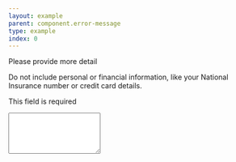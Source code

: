 ```yaml
---
layout: example
parent: component.error-message
type: example
index: 0
---
```


<div class="ds_question  ds_question--error" id="error-id-three">
    <label class="ds_label" for="textarea">Please provide more detail</label><br />
    <p class="ds_hint-text" id="hint-text-more-detail">Do not include personal or financial information, like your National Insurance number or credit card details.</p>
    <p class="ds_question__message">This field is required</p>
    <textarea rows="5" class="ds_input  ds_input--error" id="textarea4" aria-describedby="hint-text-more-detail"></textarea>
</div>
